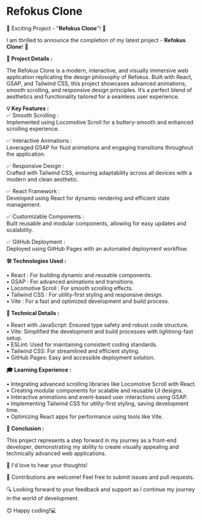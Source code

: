 # Refokus Clone

🚀 Exciting Project - "<b>Refokus Clone</b>"! 🎉

I am thrilled to announce the completion of my latest project - <b>Refokus Clone</b>! 🌟

<b>🎯 Project Details : </b> <br>

The Refokus Clone is a modern, interactive, and visually immersive web application replicating the design philosophy of Refokus. Built with React, GSAP, and Tailwind CSS, this project showcases advanced animations, smooth scrolling, and responsive design principles. It’s a perfect blend of aesthetics and functionality tailored for a seamless user experience.
<br>

<b>💡 Key Features : </b><br>
✅ Smooth Scrolling :  <br>
Implemented using Locomotive Scroll for a buttery-smooth and enhanced scrolling experience.<br>

✅ Interactive Animations : <br>
Leveraged GSAP for fluid animations and engaging transitions throughout the application.<br>

✅ Responsive Design : <br>
Crafted with Tailwind CSS, ensuring adaptability across all devices with a modern and clean aesthetic.<br>

✅ React Framework : <br>
Developed using React for dynamic rendering and efficient state management.<br>

✅ Customizable Components :  <br>
Built reusable and modular components, allowing for easy updates and scalability.<br>

✅ GitHub Deployment : <br>
Deployed using GitHub Pages with an automated deployment workflow.<br>

<b>🛠 Technologies Used : </b><br>

  • React : For building dynamic and reusable components.<br>
  • GSAP : For advanced animations and transitions.<br>
  • Locomotive Scroll : For smooth scrolling effects.<br>
  • Tailwind CSS : For utility-first styling and responsive design.<br>
  • Vite : For a fast and optimized development and build process.<br>

   <b>🧐 Technical Details : </b>
   
  • React with JavaScript: Ensured type safety and robust code structure.<br>
  • Vite: Simplified the development and build processes with lightning-fast setup.<br>
  • ESLint: Used for maintaining consistent coding standards.<br>
  • Tailwind CSS: For streamlined and efficient styling.<br>
  • GitHub Pages: Easy and accessible deployment solution.<br>


<b>🎓 Learning Experience : </b><br>

  • Integrating advanced scrolling libraries like Locomotive Scroll with React.<br>
  • Creating modular components for scalable and reusable UI designs.<br>
  • Interactive animations and event-based user interactions using GSAP.<br>
  • Implementing Tailwind CSS for utility-first styling, saving development time.<br>
  • Optimizing React apps for performance using tools like Vite.

 <b>📝 Conclusion : </b>

This project represents a step forward in my journey as a front-end developer, demonstrating my ability to create visually appealing and technically advanced web applications.


📢 I'd love to hear your thoughts!

🤝 Contributions are welcome! Feel free to submit issues and pull requests.

🔍 Looking forward to your feedback and support as I continue my journey in the world of development.

😊 Happy coding!💻
